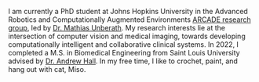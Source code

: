 I am currently a PhD student at Johns Hopkins University in the Advanced Robotics and Computationally Augmented Environments [ARCADE research group](https://arcade.cs.jhu.edu/), led by [Dr. Mathias Unberath](https://mathiasunberath.github.io/). My research interests lie at the intersection of computer vision and medical imaging, towards developing computationally intelligent and collaborative clinical systems. In 2022, I completed a M.S. in Biomedical Engineering from Saint Louis University advised by [Dr. Andrew Hall](https://www.slu.edu/science-and-engineering/academics/biomedical-engineering/faculty/hall-andrew.php). In my free time, I like to crochet, paint, and hang out with cat, Miso.
